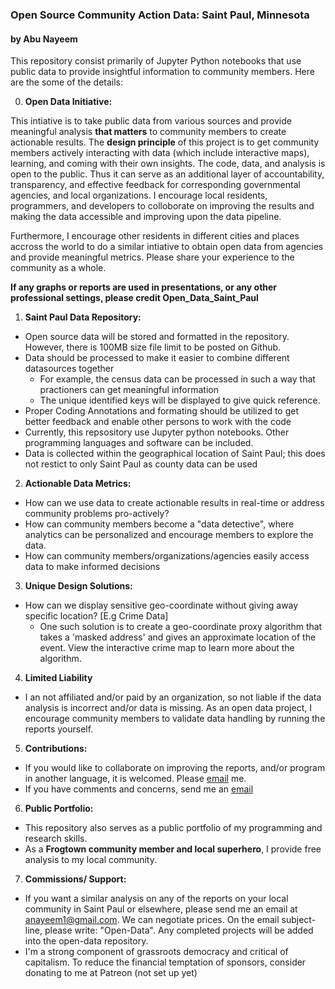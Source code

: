 
### Open Source Community Action Data: Saint Paul, Minnesota 
#### by Abu Nayeem

This repository consist primarily of Jupyter Python notebooks that use public data to provide insightful information to community members. Here are the some of the details:

0) **Open Data Initiative:** 

  This intiative is to take public data from various sources and provide meaningful analysis **that matters** to community members to create actionable results. The **design principle** of this project is to get community members actively interacting with data (which include interactive maps), learning, and coming with their own insights. The code, data, and analysis is open to the public. Thus it can serve as an additional layer of accountability, transparency, and effective feedback for corresponding governmental agencies, and local organizations. I encourage local residents, programmers, and developers to colloborate on improving the results and making the data accessible and improving upon the data pipeline.

  Furthermore, I encourage other residents in different cities and places accross the world to do a similar intiative to obtain open data from agencies and provide meaningful metrics. Please share your experience to the community as a whole. 
  
**If any graphs or reports are used in presentations, or any other professional settings, please credit Open_Data_Saint_Paul**   

1) **Saint Paul Data Repository:**
  - Open source data will be stored and formatted in the repository. However, there is 100MB size file limit to be posted on Github. 
  - Data should be processed to make it easier to combine different datasources together
    - For example, the census data can be processed in such a way that practioners can get meaningful information
    - The unique identified keys will be displayed to give quick reference.
  - Proper Coding Annotations and formating should be utilized to get better feedback and enable other persons to work with the code
  - Currently, this repsository use Jupyter python notebooks. Other programming languages and software can be included.
  - Data is collected within the geographical location of Saint Paul; this does not restict to only Saint Paul as county data can be used
  
2) **Actionable Data Metrics:**
  - How can we use data to create actionable results in real-time or address community problems pro-actively?
  - How can community members become a "data detective", where analytics can be personalized and encourage members to explore the data.
  - How can community members/organizations/agencies easily access data to make informed decisions
  
3) **Unique Design Solutions:** 
  - How can we display sensitive geo-coordinate without giving away specific location? [E.g Crime Data]
    - One such solution is to create a geo-coordinate proxy algorithm that takes a 'masked address' and gives an approximate location of the event. View the interactive crime map to learn more about the algorithm.
    
4) **Limited Liability**
  - I an not affiliated and/or paid by an organization, so not liable if the data analysis is incorrect and/or data is missing. As an open data project, I encourage community members to validate data handling by running the reports yourself.

5) **Contributions:**
  - If you would like to collaborate on improving the reports, and/or program in another language, it is welcomed. Please [email](mailto:anayeem1@gmail.com?Subject=Open-Data%20Contributer:) me.
  - If you have comments and concerns, send me an [email](mailto:anayeem1@gmail.com?Subject=Open-Data%20Comment:) 

6) **Public Portfolio:**
  - This repository also serves as a public portfolio of my programming and research skills. 
  - As a **Frogtown community member and local superhero**, I provide free analysis to my local community.

7) **Commissions/ Support:**
  - If you want a similar analysis on any of the reports on your local community in Saint Paul or elsewhere, please send me an email at anayeem1@gmail.com. We can negotiate prices. On the email subject-line, please write: "Open-Data". Any completed projects will be added into the open-data repository.  
  - I'm a strong component of grassroots democracy and critical of capitalism. To reduce the financial temptation of sponsors, consider donating to me at Patreon (not set up yet)  

